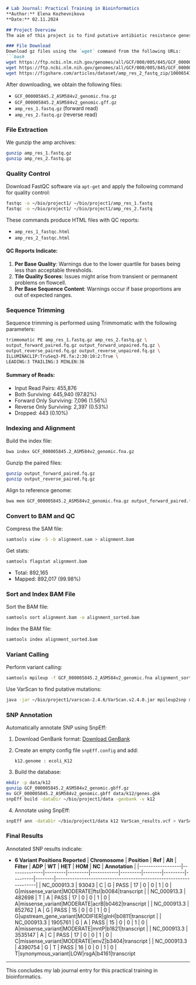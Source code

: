```markdown
# Lab Journal: Practical Training in Bioinformatics
**Author:** Elena Kozhevnikova  
**Date:** 02.11.2024  

## Project Overview
The aim of this project is to find putative antibiotic resistance genes in a laboratory *E. coli* strain compared to a natural non-resistant strain. We are provided with sequence reads of the strain under study and a reference wild-type genome.

### File Download
Download gz files using the `wget` command from the following URLs:
```bash
wget https://ftp.ncbi.nlm.nih.gov/genomes/all/GCF/000/005/845/GCF_000005845.2_ASM584v2/GCF_000005845.2_ASM584v2_genomic.fna.gz
wget https://ftp.ncbi.nlm.nih.gov/genomes/all/GCF/000/005/845/GCF_000005845.2_ASM584v2/GCF_000005845.2_ASM584v2_genomic.gff.gz
wget https://figshare.com/articles/dataset/amp_res_2_fastq_zip/10006541/3?file=23769692
```

After downloading, we obtain the following files:
- `GCF_000005845.2_ASM584v2_genomic.fna.gz`
- `GCF_000005845.2_ASM584v2_genomic.gff.gz`
- `amp_res_1.fastq.gz` (forward read)
- `amp_res_2.fastq.gz` (reverse read)

### File Extraction
We gunzip the amp archives:
```bash
gunzip amp_res_1.fastq.gz
gunzip amp_res_2.fastq.gz
```

### Quality Control
Download FastQC software via `apt-get` and apply the following command for quality control:
```bash
fastqc -o ~/bio/project1/ ~/bio/project1/amp_res_1.fastq
fastqc -o ~/bio/project1/ ~/bio/project1/amp_res_2.fastq
```

These commands produce HTML files with QC reports:
- `amp_res_1_fastqc.html`
- `amp_res_2_fastqc.html`

#### QC Reports Indicate:
1. **Per Base Quality**: Warnings due to the lower quartile for bases being less than acceptable thresholds.
2. **Tile Quality Scores**: Issues might arise from transient or permanent problems on flowcell.
3. **Per Base Sequence Content**: Warnings occur if base proportions are out of expected ranges.

### Sequence Trimming
Sequence trimming is performed using Trimmomatic with the following parameters:
```bash
trimmomatic PE amp_res_1.fastq.gz amp_res_2.fastq.gz \
output_forward_paired.fq.gz output_forward_unpaired.fq.gz \
output_reverse_paired.fq.gz output_reverse_unpaired.fq.gz \
ILLUMINACLIP:TruSeq3-PE.fa:2:30:10:2:True \
LEADING:3 TRAILING:3 MINLEN:36
```

#### Summary of Reads:
- Input Read Pairs: 455,876
- Both Surviving: 445,940 (97.82%)
- Forward Only Surviving: 7,096 (1.56%)
- Reverse Only Surviving: 2,397 (0.53%)
- Dropped: 443 (0.10%)

### Indexing and Alignment
Build the index file:
```bash
bwa index GCF_000005845.2_ASM584v2_genomic.fna.gz
```

Gunzip the paired files:
```bash
gunzip output_forward_paired.fq.gz
gunzip output_reverse_paired.fq.gz
```

Align to reference genome:
```bash
bwa mem GCF_000005845.2_ASM584v2_genomic.fna.gz output_forward_paired.fq output_reverse_paired.fq > alignment.sam
```

### Convert to BAM and QC
Compress the SAM file:
```bash
samtools view -S -b alignment.sam > alignment.bam
```

Get stats:
```bash
samtools flagstat alignment.bam
```
- Total: 892,165
- Mapped: 892,017 (99.98%)

### Sort and Index BAM File
Sort the BAM file:
```bash
samtools sort alignment.bam -o alignment_sorted.bam
```

Index the BAM file:
```bash
samtools index alignment_sorted.bam
```

### Variant Calling
Perform variant calling:
```bash
samtools mpileup -f GCF_000005845.2_ASM584v2_genomic.fna alignment_sorted.bam > my.mpileup
```

Use VarScan to find putative mutations:
```bash
java -jar ~/bio/project1/varscan-2.4.6/VarScan.v2.4.0.jar mpileup2snp my.mpileup --min-var-freq 0.5 --variants --output-vcf 1 > VarScan_results.vcf
```

### SNP Annotation
Automatically annotate SNP using SnpEff:
1. Download GenBank format:
   [Download GenBank](https://ftp.ncbi.nlm.nih.gov/genomes/all/GCF/000/005/845/GCF_000005845.2_ASM584v2/GCF_000005845.2_ASM584v2_genomic.gbff.gz)

2. Create an empty config file `snpEff.config` and add:
   ```
   k12.genome : ecoli_K12
   ```

3. Build the database:
```bash
mkdir -p data/k12
gunzip GCF_000005845.2_ASM584v2_genomic.gbff.gz
mv GCF_000005845.2_ASM584v2_genomic.gbff data/k12/genes.gbk
snpEff build -dataDir ~/bio/project1/data -genbank -v k12
```

4. Annotate using SnpEff:
```bash
snpEff ann -dataDir ~/bio/project1/data k12 VarScan_results.vcf > VarScan_results_annotated.vcf
```

### Final Results
Annotated SNP results indicate:
- **6 Variant Positions Reported**
 | **Chromosome**  | **Position** | **Ref** | **Alt** | **Filter** | **ADP** | **WT** | **HET** | **HOM** | **NC** | **Annotation**                                                  |
|------------------|--------------|---------|---------|------------|---------|--------|---------|---------|--------|------------------------------------------------------------------|
| NC_000913.3      | 93043        | C       | G       | PASS       | 17      | 0      | 0       | 1       | 0      | G|missense_variant|MODERATE|ftsI|b0084|transcript         |
| NC_000913.3      | 482698       | T       | A       | PASS       | 17      | 0      | 0       | 1       | 0      | A|missense_variant|MODERATE|acrB|b0462|transcript        |
| NC_000913.3      | 852762       | A       | G       | PASS       | 15      | 0      | 0       | 1       | 0      | G|upstream_gene_variant|MODIFIER|glnH|b0811|transcript     |
| NC_000913.3      | 1905761      | G       | A       | PASS       | 15      | 0      | 0       | 1       | 0      | A|missense_variant|MODERATE|mntP|b1821|transcript      |
| NC_000913.3      | 3535147      | A       | C       | PASS       | 17      | 0      | 0       | 1       | 0      | C|missense_variant|MODERATE|envZ|b3404|transcript      |
| NC_000913.3      | 4390754      | G       | T       | PASS       | 16      | 0      | 0       | 1       | 0      | T|synonymous_variant|LOW|rsgA|b4161|transcript 
---

This concludes my lab journal entry for this practical training in bioinformatics.
```

